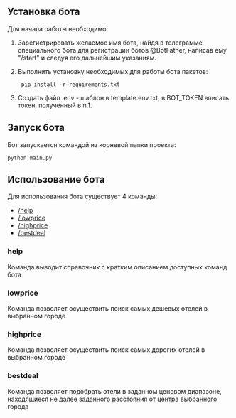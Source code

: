## Установка бота
Для начала работы необходимо:
1. Зарегистрировать желаемое имя бота, найдя в телеграмме специального бота для регистрации ботов @BotFather, написав ему "/start" и следуя его дальнейшим указаниям.
2. Выполнить установку необходимых для работы бота пакетов:

        pip install -r requirements.txt

3. Создать файл .env - шаблон в  template.env.txt, в BOT_TOKEN вписать токен, полученный в п.1.

## Запуск бота
Бот запускается командой из корневой папки проекта:

    python main.py

## Использование бота
Для использования бота существует 4 команды:

* [/help](#help)
* [/lowprice](#lowprice)
* [/highprice](#highprice)
* [/bestdeal](#bestdeal)

### help
Команда выводит справочник с кратким описанием доступных команд бота
### lowprice
Команда позволяет осуществить поиск самых дешевых отелей в выбранном городе
### highprice
Команда позволяет осуществить поиск самых дорогих отелей в выбранном городе
### bestdeal
Команда позволяет подобрать отели в заданном ценовом диапазоне, находящиеся не далее заданного расстояния от центра выбранного города